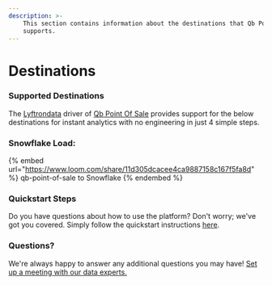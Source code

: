 ```yaml
---
description: >-
    This section contains information about the destinations that Qb Point Of Sale
    supports.
---
```


# Destinations

### Supported Destinations

The [Lyftrondata](https://www.lyftrondata.com/) driver of [Qb Point Of Sale](https://www.lyftrondata.com/integration/qb-point-of-sale/) provides support for the below destinations for instant analytics with no engineering in just 4 simple steps.

### Snowflake Load:

{% embed url="https://www.loom.com/share/11d305dcacee4ca9887158c167f5fa8d" %}
qb-point-of-sale to Snowflake
{% endembed %}

### Quickstart Steps

Do you have questions about how to use the platform? Don't worry; we've got you covered. Simply follow the quickstart instructions [here](../../../quickstart-steps.md).

### Questions? <a href="#questions" id="questions"></a>

We're always happy to answer any additional questions you may have! [Set up a meeting with our data experts.](https://www.lyftrondata.com/book-a-meeting/)
